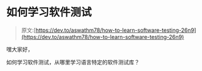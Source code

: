 # 如何学习软件测试

> 原文:[https://dev.to/aswathm78/how-to-learn-software-testing-26n9](https://dev.to/aswathm78/how-to-learn-software-testing-26n9)

嘿大家好，

如何学习软件测试，从哪里学习语言特定的软件测试库？
